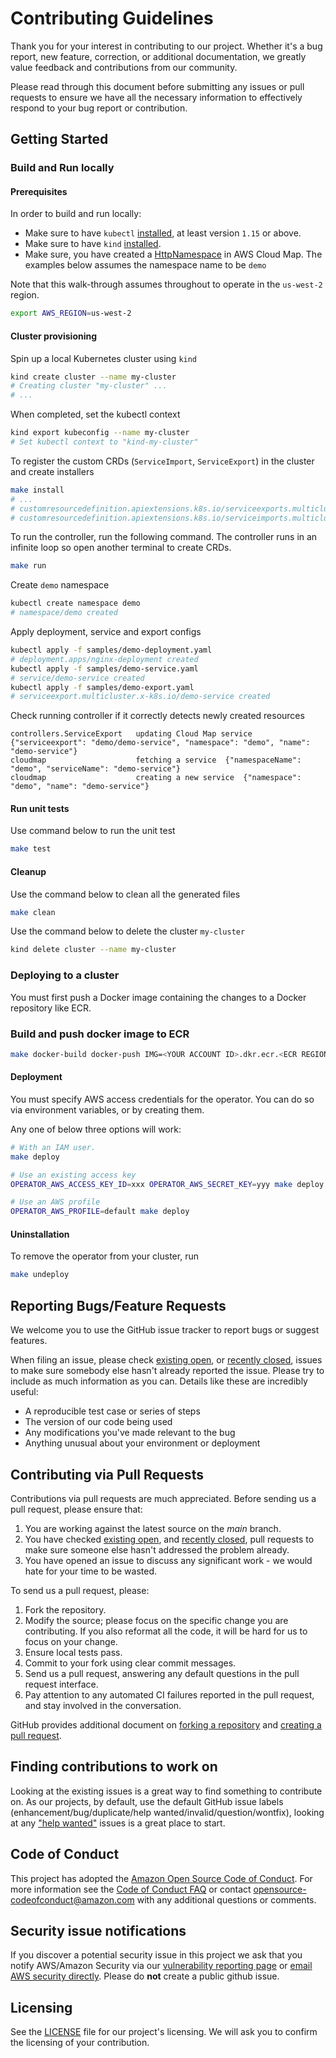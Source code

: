 # Contributing Guidelines

Thank you for your interest in contributing to our project. Whether it's a bug report, new feature, correction, or additional
documentation, we greatly value feedback and contributions from our community.

Please read through this document before submitting any issues or pull requests to ensure we have all the necessary
information to effectively respond to your bug report or contribution.

## Getting Started

### Build and Run locally

#### Prerequisites

In order to build and run locally:

* Make sure to have `kubectl` [installed](https://kubernetes.io/docs/tasks/tools/install-kubectl/), at least version `1.15` or above.
* Make sure to have `kind` [installed](https://kind.sigs.k8s.io/docs/user/quick-start/#installation).
* Make sure, you have created a [HttpNamespace](https://docs.aws.amazon.com/cloud-map/latest/api/API_CreateHttpNamespace.html) in AWS Cloud Map. The examples below assumes the namespace name to be `demo`

Note that this walk-through assumes throughout to operate in the `us-west-2` region.

```sh
export AWS_REGION=us-west-2
```

#### Cluster provisioning

Spin up a local Kubernetes cluster using `kind`
```sh
kind create cluster --name my-cluster
# Creating cluster "my-cluster" ...
# ...
```

When completed, set the kubectl context
```sh
kind export kubeconfig --name my-cluster
# Set kubectl context to "kind-my-cluster"
```

To register the custom CRDs (`ServiceImport`, `ServiceExport`) in the cluster and create installers
```sh
make install
# ...
# customresourcedefinition.apiextensions.k8s.io/serviceexports.multicluster.x-k8s.io created
# customresourcedefinition.apiextensions.k8s.io/serviceimports.multicluster.x-k8s.io created
```

To run the controller, run the following command. The controller runs in an infinite loop so open another terminal to create CRDs.
```sh
make run 
```

Create `demo` namespace
```sh
kubectl create namespace demo
# namespace/demo created
```

Apply deployment, service and export configs
```sh
kubectl apply -f samples/demo-deployment.yaml
# deployment.apps/nginx-deployment created
kubectl apply -f samples/demo-service.yaml
# service/demo-service created
kubectl apply -f samples/demo-export.yaml
# serviceexport.multicluster.x-k8s.io/demo-service created
```

Check running controller if it correctly detects newly created resources
```
controllers.ServiceExport	updating Cloud Map service	{"serviceexport": "demo/demo-service", "namespace": "demo", "name": "demo-service"}
cloudmap	                fetching a service	{"namespaceName": "demo", "serviceName": "demo-service"}
cloudmap	                creating a new service	{"namespace": "demo", "name": "demo-service"}
```

#### Run unit tests

Use command below to run the unit test
```sh
make test
```

#### Cleanup

Use the command below to clean all the generated files
```sh
make clean
```

Use the command below to delete the cluster `my-cluster`
```sh
kind delete cluster --name my-cluster
```

### Deploying to a cluster

You must first push a Docker image containing the changes to a Docker repository like ECR.

### Build and push docker image to ECR

```sh
make docker-build docker-push IMG=<YOUR ACCOUNT ID>.dkr.ecr.<ECR REGION>.amazonaws.com/<ECR REPOSITORY>
```

#### Deployment

You must specify AWS access credentials for the operator. You can do so via environment variables, or by creating them.

Any one of below three options will work:
```sh
# With an IAM user.
make deploy

# Use an existing access key
OPERATOR_AWS_ACCESS_KEY_ID=xxx OPERATOR_AWS_SECRET_KEY=yyy make deploy

# Use an AWS profile
OPERATOR_AWS_PROFILE=default make deploy
```

#### Uninstallation

To remove the operator from your cluster, run
```sh
make undeploy
```

## Reporting Bugs/Feature Requests

We welcome you to use the GitHub issue tracker to report bugs or suggest features.

When filing an issue, please check [existing open](https://github.com/aws/aws-cloud-map-mcs-controller-for-k8s/issues), or [recently closed](https://github.com/aws/aws-cloud-map-mcs-controller-for-k8s/issues?utf8=%E2%9C%93&q=is%3Aissue%20is%3Aclosed%20), issues to make sure somebody else hasn't already
reported the issue. Please try to include as much information as you can. Details like these are incredibly useful:

* A reproducible test case or series of steps
* The version of our code being used
* Any modifications you've made relevant to the bug
* Anything unusual about your environment or deployment

## Contributing via Pull Requests

Contributions via pull requests are much appreciated. Before sending us a pull request, please ensure that:

1. You are working against the latest source on the *main* branch.
2. You have checked [existing open](https://github.com/aws/aws-cloud-map-mcs-controller-for-k8s/pulls), and [recently closed](https://github.com/aws/aws-cloud-map-mcs-controller-for-k8s/pulls?q=is%3Apr+is%3Aclosed), pull requests to make sure someone else hasn't addressed the problem already.
3. You have opened an issue to discuss any significant work - we would hate for your time to be wasted.

To send us a pull request, please:

1. Fork the repository.
2. Modify the source; please focus on the specific change you are contributing. If you also reformat all the code, it will be hard for us to focus on your change.
3. Ensure local tests pass.
4. Commit to your fork using clear commit messages.
5. Send us a pull request, answering any default questions in the pull request interface.
6. Pay attention to any automated CI failures reported in the pull request, and stay involved in the conversation.

GitHub provides additional document on [forking a repository](https://help.github.com/articles/fork-a-repo/) and
[creating a pull request](https://help.github.com/articles/creating-a-pull-request/).

## Finding contributions to work on

Looking at the existing issues is a great way to find something to contribute on. As our projects, by default, use the default GitHub issue labels (enhancement/bug/duplicate/help wanted/invalid/question/wontfix), looking at any ["help wanted"](https://github.com/aws/aws-cloud-map-mcs-controller-for-k8s/labels/help%20wanted) issues is a great place to start.

## Code of Conduct

This project has adopted the [Amazon Open Source Code of Conduct](https://aws.github.io/code-of-conduct).
For more information see the [Code of Conduct FAQ](https://aws.github.io/code-of-conduct-faq) or contact
[opensource-codeofconduct@amazon.com](mailto:opensource-codeofconduct@amazon.com) with any additional questions or comments.

## Security issue notifications

If you discover a potential security issue in this project we ask that you notify AWS/Amazon Security via our [vulnerability reporting page](http://aws.amazon.com/security/vulnerability-reporting/) or [email AWS security directly](mailto:aws-security@amazon.com). Please do **not** create a public github issue.

## Licensing

See the [LICENSE](https://github.com/aws/aws-cloud-map-mcs-controller-for-k8s/blob/master/LICENSE) file for our project's licensing. We will ask you to confirm the licensing of your contribution.

